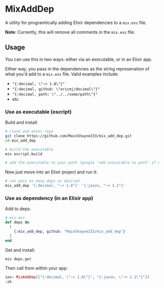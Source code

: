 # MixAddDep

A utility for programtically adding Elixir dependencies to a `mix.exs` file.

**Note**: Currently, this will remove all comments in the `mix.exs` file.

## Usage

You can use this in two ways: either via an executable, or in an Elixir app.

Either way, you pass in the dependencies as the string represenation of what you'd add to a `mix.exs` file. Valid examples include:
- `"{:decimal, \"~> 1.8\"}"`
- `"{:decimal, github: \"ericmj/decimal\"}"`
- `"{:decimal, path: \"../../some/path\"}"`
- etc


### Use as executable (escript)

Build and install:

```sh
# clone and enter repo
git clone https://github.com/MainShayne233/mix_add_dep.git
cd mix_add_dep

# build the executable
mix escript.build

# add the executable to your path (google "add executable to path" if not sure)
```

Now just move into an Elixir project and run it:

```sh
# can pass as many deps as desired
mix_add_dep '{:decimal, "~> 1.8"}' '{:jason, "~> 1.1"}'
```

### Use as dependency (in an Elixir app)

Add to deps:

```elixir
# mix.exs
def deps do
  [
    {:mix_add_dep, github: "MainShayne233/mix_add_dep"}
  ]
end
```

Get and install:

```sh
mix deps.get
```

Then call from within your app:

```elixir
iex> MixAddDep(["{:decimal, \"~> 1.8\"}", "{:jason, \"~> 1.1\"}"])
:ok
```
